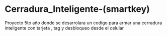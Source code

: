 # Cerradura_Inteligente-(smartkey)

Proyecto 5to año  donde se desarrolara un codigo para armar una cerradura inteligente con tarjeta , tag y desbloqueo desde el celular 
